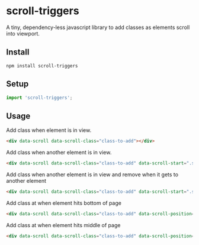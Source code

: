 # scroll-triggers

A tiny, dependency-less javascript library to add classes as elements scroll into viewport.

## Install

`npm install scroll-triggers`

## Setup

```javascript
import 'scroll-triggers';
```

## Usage

Add class when element is in view.

```html
<div data-scroll data-scroll-class="class-to-add"></div>
```

Add class when another element is in view.

```html
<div data-scroll data-scroll-class="class-to-add" data-scroll-start=".some .selector"></div>
```

Add class when another element is in view and remove when it gets to another element

```html
<div data-scroll data-scroll-class="class-to-add" data-scroll-start=".some .selector" data-scroll-end=".some .lower .selector"></div>
```

Add class at when element hits bottom of page

```html
<div data-scroll data-scroll-class="class-to-add" data-scroll-position="bottom"></div>
```

Add class at when element hits middle of page

```html
<div data-scroll data-scroll-class="class-to-add" data-scroll-position="middle"></div>
```
